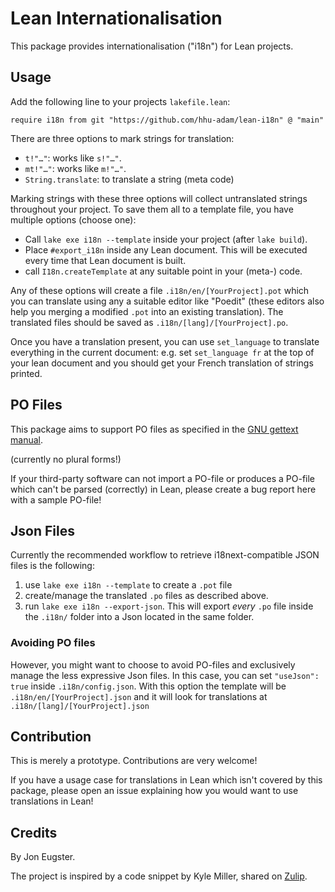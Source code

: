 # Lean Internationalisation

This package provides internationalisation ("i18n") for Lean projects.

## Usage

Add the following line to your projects `lakefile.lean`:

```lean
require i18n from git "https://github.com/hhu-adam/lean-i18n" @ "main"
```

There are three options to mark strings for translation:

* `t!"…"`: works like `s!"…"`.
* `mt!"…"`: works like `m!"…"`.
* `String.translate`: to translate a string (meta code)

Marking strings with these three options will collect untranslated strings throughout
your project. To save them all to a template file, you have multiple options (choose one):

* Call `lake exe i18n --template` inside your project (after `lake build`).
* Place `#export_i18n` inside any Lean document. This will be executed every time that Lean
  document is built.
* call `I18n.createTemplate` at any suitable point in your (meta-) code.

Any of these options will create a file `.i18n/en/[YourProject].pot` which you can
translate using any a suitable editor like "Poedit" (these editors also help you merging a modified `.pot` into an existing translation).
The translated files should be saved as `.i18n/[lang]/[YourProject].po`.

Once you have a translation present, you can use `set_language` to translate everything
in the current document: e.g. set `set_language fr` at the top of your lean document and you
should get your French translation of strings printed.

## PO Files

This package aims to support PO files as specified
in the [GNU gettext manual](https://www.gnu.org/software/gettext/manual/html_node/PO-Files.html).

(currently no plural forms!)

If your third-party software can not import a PO-file or produces a PO-file which can't be parsed (correctly) in Lean,
please create a bug report here with a sample PO-file!

## Json Files

Currently the recommended workflow to retrieve i18next-compatible JSON files is the following:

1. use `lake exe i18n --template` to create a `.pot` file
2. create/manage the translated `.po` files as described above.
3. run `lake exe i18n --export-json`. This will export *every* `.po` file inside the `.i18n/` folder
   into a Json located in the same folder.

### Avoiding PO files

However, you might want to choose to avoid PO-files and exclusively manage the less expressive
Json files. In this case, you can set `"useJson": true` inside `.i18n/config.json`. With this
option the template will be `.i18n/en/[YourProject].json` and it will look for translations
at `.i18n/[lang]/[YourProject].json`

## Contribution

This is merely a prototype. Contributions are very welcome!

If you have a usage case for translations in Lean which isn't covered by this package,
please open an issue explaining how you would want to use translations in Lean!

## Credits

By Jon Eugster.

The project is inspired by a code snippet by Kyle Miller,
shared on [Zulip](https://leanprover.zulipchat.com).
